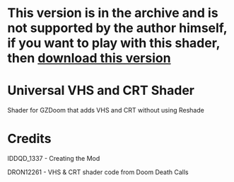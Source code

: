 # This version is in the archive and is not supported by the author himself, if you want to play with this shader, then [download this version](https://github.com/Doom-Mapping-Modding-Lair-DRON12261/MOD-VHS-CRT-Shader-by-DRON12261/tree/main)

# Universal VHS and CRT Shader

Shader for GZDoom that adds VHS and CRT without using Reshade

# Credits

IDDQD_1337 - Creating the Mod

DRON12261 - VHS & CRT shader code from Doom Death Calls
